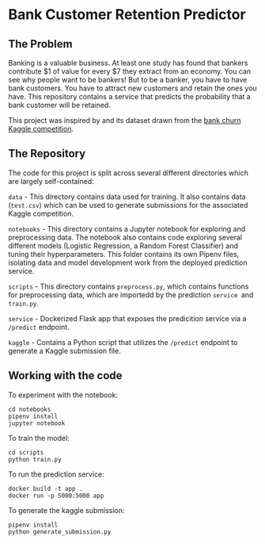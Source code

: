 # Bank Customer Retention Predictor

## The Problem

Banking is a valuable business. At least one study has found that bankers contribute $1 of value for every $7 they extract from an economy. You can see why people want to be bankers!  But to be a banker, you have to have bank customers.  You have to attract new customers and retain the ones you have.  This repository contains a service that predicts the probability that a bank customer will be retained.

This project was inspired by and its dataset drawn from the [bank churn Kaggle competition](https://www.kaggle.com/competitions/playground-series-s4e1).

## The Repository

The code for this project is split across several different directories which are largely self-contained:

`data` - This directory contains data used for training.  It also contains data (`test.csv`) which can be used to generate submissions for the associated Kaggle competition.

`notebooks` - This directory contains a Jupyter notebook for exploring and preprocessing data. The notebook also contains code exploring several different models (Logistic Regression, a Random Forest Classifier) and tuning their hyperparameters. This folder contains its own Pipenv files, isolating data and model development work from the deployed prediction service.

`scripts` - This directory contains `preprocess.py`, which contains functions for preprocessing data, which are importedd by the prediction `service `and `train.py`.

`service` - Dockerized Flask app that exposes the predicition service via a `/predict` endpoint.

`kaggle` - Contains a Python script that utilizes the `/predict` endpoint to generate a Kaggle submission file.

## Working with the code

To experiment with the notebook:

```
cd notebooks
pipenv install
jupyter notebook
```

To train the model:

```
cd scripts
python train.py
```

To run the prediction service:

```
docker build -t app .
docker run -p 5000:5000 app
```

To generate the kaggle submission:

```
pipenv install
python generate_submission.py
```
